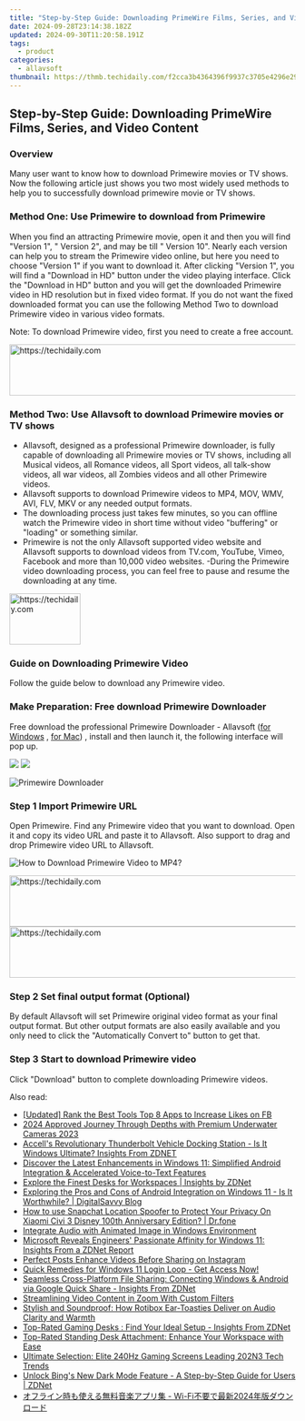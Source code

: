 ```yaml
---
title: "Step-by-Step Guide: Downloading PrimeWire Films, Series, and Video Content"
date: 2024-09-28T23:14:38.182Z
updated: 2024-09-30T11:20:58.191Z
tags:
  - product
categories:
  - allavsoft
thumbnail: https://thmb.techidaily.com/f2cca3b4364396f9937c3705e4296e2973a5931d8567f878a9550c1c7138d4f4.jpg
---
```


## Step-by-Step Guide: Downloading PrimeWire Films, Series, and Video Content

### Overview

Many user want to know how to download Primewire movies or TV shows. Now the following article just shows you two most widely used methods to help you to successfully download primewire movie or TV shows.

### Method One: Use Primewire to download from Primewire

When you find an attracting Primewire movie, open it and then you will find "Version 1", " Version 2", and may be till " Version 10". Nearly each version can help you to stream the Primewire video online, but here you need to choose "Version 1" if you want to download it. After clicking "Version 1", you will find a "Download in HD" button under the video playing interface. Click the "Download in HD" button and you will get the downloaded Primewire video in HD resolution but in fixed video format. If you do not want the fixed downloaded format you can use the following Method Two to download Primewire video in various video formats.

Note: To download Primewire video, first you need to create a free account.

<!-- affiliate ads begin -->
<a href="https://appsumo.8odi.net/c/5597632/2151889/7443" target="_top" id="2151889">
  <img src="//a.impactradius-go.com/display-ad/7443-2151889" border="0" alt="https://techidaily.com" width="728" height="90"/>
</a>
<img height="0" width="0" src="https://appsumo.8odi.net/i/5597632/2151889/7443" style="position:absolute;visibility:hidden;" border="0" />
<!-- affiliate ads end -->

### Method Two: Use Allavsoft to download Primewire movies or TV shows

* Allavsoft, designed as a professional Primewire downloader, is fully capable of downloading all Primewire movies or TV shows, including all Musical videos, all Romance videos, all Sport videos, all talk-show videos, all war videos, all Zombies videos and all other Primewire videos.
* Allavsoft supports to download Primewire videos to MP4, MOV, WMV, AVI, FLV, MKV or any needed output formats.
* The downloading process just takes few minutes, so you can offline watch the Primewire video in short time without video "buffering" or "loading" or something similar.
* Primewire is not the only Allavsoft supported video website and Allavsoft supports to download videos from TV.com, YouTube, Vimeo, Facebook and more than 10,000 video websites. -During the Primewire video downloading process, you can feel free to pause and resume the downloading at any time.

<!-- affiliate ads begin -->
<a href="https://aligracehair.sjv.io/c/5597632/2135351/19272" target="_top" id="2135351">
  <img src="//a.impactradius-go.com/display-ad/19272-2135351" border="0" alt="https://techidaily.com" width="125" height="90"/>
</a>
<img height="0" width="0" src="https://aligracehair.sjv.io/i/5597632/2135351/19272" style="position:absolute;visibility:hidden;" border="0" />
<!-- affiliate ads end -->

### Guide on Downloading Primewire Video

Follow the guide below to download any Primewire video.

### Make Preparation: Free download Primewire Downloader

Free download the professional Primewire Downloader - Allavsoft ([for Windows](https://tools.techidaily.com/allavsoft/products/) , [for Mac](https://tools.techidaily.com/allavsoft/products/)) , install and then launch it, the following interface will pop up.

[![](https://www.allavsoft.com/how-to/../images/how-to/free-download-win.jpg)](https://tools.techidaily.com/allavsoft/products/) [![](https://www.allavsoft.com/how-to/../images/how-to/free-download-mac.jpg)](https://tools.techidaily.com/allavsoft/products/)

![Primewire Downloader](https://www.allavsoft.com/how-to/../images/allavsoft/screen-shot-600.jpg)

### Step 1 Import Primewire URL

Open Primewire. Find any Primewire video that you want to download. Open it and copy its video URL and paste it to Allavsoft. Also support to drag and drop Primewire video URL to Allavsoft.

![How to Download Primewire Video to MP4?](https://www.allavsoft.com/how-to/../images/how-to/download-rtmp-video/download-rtmp-video.jpg)

<!-- affiliate ads begin -->
<a href="https://malaysia-healthcare-travel-council.pxf.io/c/5597632/1557743/17382" target="_top" id="1557743">
  <img src="//a.impactradius-go.com/display-ad/17382-1557743" border="0" alt="https://techidaily.com" width="728" height="90"/>
</a>
<img height="0" width="0" src="https://malaysia-healthcare-travel-council.pxf.io/i/5597632/1557743/17382" style="position:absolute;visibility:hidden;" border="0" />
<!-- affiliate ads end -->

<!-- affiliate ads begin -->
<a href="https://unicoeye.pxf.io/c/5597632/2148773/18498" target="_top" id="2148773">
  <img src="//a.impactradius-go.com/display-ad/18498-2148773" border="0" alt="https://techidaily.com" width="728" height="90"/>
</a>
<img height="0" width="0" src="https://unicoeye.pxf.io/i/5597632/2148773/18498" style="position:absolute;visibility:hidden;" border="0" />
<!-- affiliate ads end -->

### Step 2 Set final output format (Optional)

By default Allavsoft will set Primewire original video format as your final output format. But other output formats are also easily available and you only need to click the "Automatically Convert to" button to get that.

### Step 3 Start to download Primewire video

Click "Download" button to complete downloading Primewire videos.

<ins class="adsbygoogle"
     style="display:block"
     data-ad-format="autorelaxed"
     data-ad-client="ca-pub-7571918770474297"
     data-ad-slot="1223367746"></ins>

<ins class="adsbygoogle"
     style="display:block"
     data-ad-client="ca-pub-7571918770474297"
     data-ad-slot="8358498916"
     data-ad-format="auto"
     data-full-width-responsive="true"></ins>

<span class="atpl-alsoreadstyle">Also read:</span>
<div><ul>
<li><a href="https://facebook-video-content.techidaily.com/updated-rank-the-best-tools-top-8-apps-to-increase-likes-on-fb/"><u>[Updated] Rank the Best Tools Top 8 Apps to Increase Likes on FB</u></a></li>
<li><a href="https://article-helps.techidaily.com/2024-approved-journey-through-depths-with-premium-underwater-cameras-2023/"><u>2024 Approved Journey Through Depths with Premium Underwater Cameras 2023</u></a></li>
<li><a href="https://win-news.techidaily.com/accells-revolutionary-thunderbolt-vehicle-docking-station-is-it-windows-ultimate-insights-from-zdnet/"><u>Accell's Revolutionary Thunderbolt Vehicle Docking Station - Is It Windows Ultimate? Insights From ZDNET</u></a></li>
<li><a href="https://win-news.techidaily.com/discover-the-latest-enhancements-in-windows-11-simplified-android-integration-and-accelerated-voice-to-text-features/"><u>Discover the Latest Enhancements in Windows 11: Simplified Android Integration & Accelerated Voice-to-Text Features</u></a></li>
<li><a href="https://win-news.techidaily.com/explore-the-finest-desks-for-workspaces-insights-by-zdnet/"><u>Explore the Finest Desks for Workspaces | Insights by ZDNet</u></a></li>
<li><a href="https://win-news.techidaily.com/exploring-the-pros-and-cons-of-android-integration-on-windows-11-is-it-worthwhile-digitalsavvy-blog/"><u>Exploring the Pros and Cons of Android Integration on Windows 11 - Is It Worthwhile? | DigitalSavvy Blog</u></a></li>
<li><a href="https://fake-location.techidaily.com/how-to-use-snapchat-location-spoofer-to-protect-your-privacy-on-xiaomi-civi-3-disney-100th-anniversary-edition-drfone-by-drfone-virtual-android/"><u>How to use Snapchat Location Spoofer to Protect Your Privacy On Xiaomi Civi 3 Disney 100th Anniversary Edition? | Dr.fone</u></a></li>
<li><a href="https://voice-adjusting.techidaily.com/integrate-audio-with-animated-image-in-windows-environment/"><u>Integrate Audio with Animated Image in Windows Environment</u></a></li>
<li><a href="https://win-news.techidaily.com/microsoft-reveals-engineers-passionate-affinity-for-windows-11-insights-from-a-zdnet-report/"><u>Microsoft Reveals Engineers' Passionate Affinity for Windows 11: Insights From a ZDNet Report</u></a></li>
<li><a href="https://instagram-video-recordings.techidaily.com/perfect-posts-enhance-videos-before-sharing-on-instagram/"><u>Perfect Posts Enhance Videos Before Sharing on Instagram</u></a></li>
<li><a href="https://win-howtos.techidaily.com/1723206952080-quick-remedies-for-windows-11-login-loop-get-access-now/"><u>Quick Remedies for Windows 11 Login Loop - Get Access Now!</u></a></li>
<li><a href="https://win-news.techidaily.com/seamless-cross-platform-file-sharing-connecting-windows-and-android-via-google-quick-share-insights-from-zdnet/"><u>Seamless Cross-Platform File Sharing: Connecting Windows & Android via Google Quick Share - Insights From ZDNet</u></a></li>
<li><a href="https://extra-lessons.techidaily.com/streamlining-video-content-in-zoom-with-custom-filters/"><u>Streamlining Video Content in Zoom With Custom Filters</u></a></li>
<li><a href="https://buynow-info.techidaily.com/stylish-and-soundproof-how-rotibox-ear-toasties-deliver-on-audio-clarity-and-warmth/"><u>Stylish and Soundproof: How Rotibox Ear-Toasties Deliver on Audio Clarity and Warmth</u></a></li>
<li><a href="https://win-news.techidaily.com/top-rated-gaming-desks-find-your-ideal-setup-insights-from-zdnet/"><u>Top-Rated Gaming Desks : Find Your Ideal Setup - Insights From ZDNet</u></a></li>
<li><a href="https://win-news.techidaily.com/top-rated-standing-desk-attachment-enhance-your-workspace-with-ease/"><u>Top-Rated Standing Desk Attachment: Enhance Your Workspace with Ease</u></a></li>
<li><a href="https://buynow-marvelous.techidaily.com/ultimate-selection-elite-240hz-gaming-screens-leading-202n3-tech-trends/"><u>Ultimate Selection: Elite 240Hz Gaming Screens Leading 202N3 Tech Trends</u></a></li>
<li><a href="https://win-news.techidaily.com/unlock-bings-new-dark-mode-feature-a-step-by-step-guide-for-users-zdnet/"><u>Unlock Bing's New Dark Mode Feature - A Step-by-Step Guide for Users | ZDNet</u></a></li>
<li><a href="https://blog-min.techidaily.com/1724766193270-wi-fi2024/"><u>オフライン時も使える無料音楽アプリ集 - Wi-Fi不要で最新2024年版ダウンロード</u></a></li>
</ul></div>

